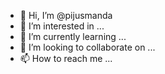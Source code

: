 - 👋 Hi, I’m @pijusmanda
- 👀 I’m interested in ...
- 🌱 I’m currently learning ...
- 💞️ I’m looking to collaborate on ...
- 📫 How to reach me ...

<!---
pijusmanda/pijusmanda is a ✨ special ✨ repository because its `README.md` (this file) appears on your GitHub profile.
You can click the Preview link to take a look at your changes.
--->
